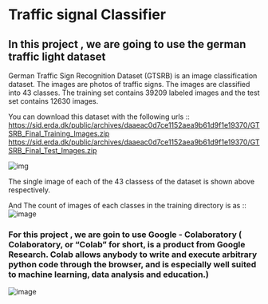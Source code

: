 # Traffic signal Classifier 
## In this project , we are going to use the german traffic light dataset 

German Traffic Sign Recognition Dataset (GTSRB) is an image classification dataset. The images are photos of traffic signs. The images are classified into 43 classes. The training set contains 39209 labeled images and the test set contains 12630 images.

You can download this dataset with the following urls ::
 https://sid.erda.dk/public/archives/daaeac0d7ce1152aea9b61d9f1e19370/GTSRB_Final_Training_Images.zip
 https://sid.erda.dk/public/archives/daaeac0d7ce1152aea9b61d9f1e19370/GTSRB_Final_Test_Images.zip
 
![img](https://user-images.githubusercontent.com/85100877/133018113-dd1746c4-2334-4c47-9471-95506cc89e41.png)


The single image of each of the 43 classess of the dataset is shown above respectively.


And The count of images of each classes in the training directory is as ::
![image](https://user-images.githubusercontent.com/85100877/133018183-1e0d9a83-0aad-4559-a6a1-fe44115e9ff7.png)



### For this project , we are goin to use Google - Colaboratory ( Colaboratory, or “Colab” for short, is a product from Google Research. Colab allows anybody to write and execute arbitrary python code through the browser, and is especially well suited to machine learning, data analysis and education.)

![image](https://user-images.githubusercontent.com/85100877/132983941-eb5315c4-f640-4a0b-a678-0c80cc785de0.png)

